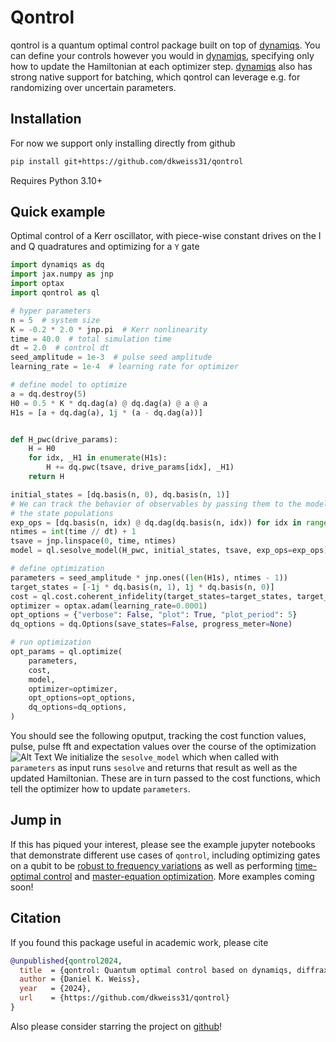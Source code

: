 # Qontrol

qontrol is a quantum optimal control package built on top of [dynamiqs](https://github.com/dynamiqs/dynamiqs). You can define your controls however you would in [dynamiqs](https://github.com/dynamiqs/dynamiqs), specifying only how to update the Hamiltonian at each optimizer step. [dynamiqs](https://github.com/dynamiqs/dynamiqs) also has strong native support for batching, which qontrol can leverage e.g. for randomizing over uncertain parameters.

## Installation

For now we support only installing directly from github
```bash
pip install git+https://github.com/dkweiss31/qontrol
```

Requires Python 3.10+

## Quick example

Optimal control of a Kerr oscillator, with piece-wise constant drives on the I and Q quadratures and optimizing for a `Y` gate

```python
import dynamiqs as dq
import jax.numpy as jnp
import optax
import qontrol as ql

# hyper parameters
n = 5  # system size
K = -0.2 * 2.0 * jnp.pi  # Kerr nonlinearity
time = 40.0  # total simulation time
dt = 2.0  # control dt
seed_amplitude = 1e-3  # pulse seed amplitude
learning_rate = 1e-4  # learning rate for optimizer

# define model to optimize
a = dq.destroy(5)
H0 = 0.5 * K * dq.dag(a) @ dq.dag(a) @ a @ a
H1s = [a + dq.dag(a), 1j * (a - dq.dag(a))]


def H_pwc(drive_params):
    H = H0
    for idx, _H1 in enumerate(H1s):
        H += dq.pwc(tsave, drive_params[idx], _H1)
    return H

initial_states = [dq.basis(n, 0), dq.basis(n, 1)]
# We can track the behavior of observables by passing them to the model. Here we track
# the state populations
exp_ops = [dq.basis(n, idx) @ dq.dag(dq.basis(n, idx)) for idx in range(n)]
ntimes = int(time // dt) + 1
tsave = jnp.linspace(0, time, ntimes)
model = ql.sesolve_model(H_pwc, initial_states, tsave, exp_ops=exp_ops)

# define optimization
parameters = seed_amplitude * jnp.ones((len(H1s), ntimes - 1))
target_states = [-1j * dq.basis(n, 1), 1j * dq.basis(n, 0)]
cost = ql.cost.coherent_infidelity(target_states=target_states, target_cost=0.001)
optimizer = optax.adam(learning_rate=0.0001)
opt_options = {"verbose": False, "plot": True, "plot_period": 5}
dq_options = dq.Options(save_states=False, progress_meter=None)

# run optimization
opt_params = ql.optimize(
    parameters,
    cost,
    model,
    optimizer=optimizer,
    opt_options=opt_options,
    dq_options=dq_options,
)
```
You should see the following oputput, tracking the cost function values, pulse, pulse fft and expectation 
values over the course of the optimization 
![Alt Text](kerr_gif.gif)
We initialize the `sesolve_model` which when called with `parameters` as input runs `sesolve`
and returns that result as well as the updated Hamiltonian. These are in turn passed to 
the cost functions, which tell the optimizer how to update `parameters`.

## Jump in

If this has piqued your interest, please see the example jupyter notebooks that demonstrate different use cases of `qontrol`, including optimizing gates on a qubit to be [robust to frequency variations](examples/qubit) as well as performing [time-optimal control](examples/Kerr_oscillator#time-optimal-control) and [master-equation optimization](examples/Kerr_oscillator#master-equation-optimization). More examples coming soon!

## Citation

If you found this package useful in academic work, please cite

```bibtex
@unpublished{qontrol2024,
  title  = {qontrol: Quantum optimal control based on dynamiqs, diffrax and JAX},
  author = {Daniel K. Weiss},
  year   = {2024},
  url    = {https://github.com/dkweiss31/qontrol}
}
```

Also please consider starring the project on [github](https://github.com/dkweiss31/qontrol/)!